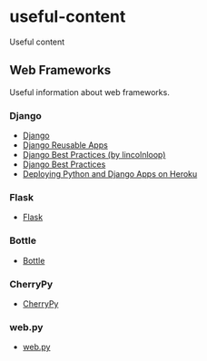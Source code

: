 # useful-content

Useful content

## Web Frameworks

Useful information about web frameworks.

### Django

* [Django](https://www.djangoproject.com/)
* [Django Reusable Apps](https://github.com/ericholscher/django-reusable-app-docs)
* [Django Best Practices (by lincolnloop)](https://lincolnloop.com/django-best-practices/)
* [Django Best Practices](http://django-best-practices.readthedocs.io/en/latest/index.html)
* [Deploying Python and Django Apps on Heroku](https://devcenter.heroku.com/articles/deploying-python#prerequisites)

### Flask

* [Flask](http://flask.pocoo.org/)

### Bottle

* [Bottle](http://bottlepy.org/docs/dev/index.html)

### CherryPy

* [CherryPy](http://www.cherrypy.org/)

### web.py

* [web.py](http://webpy.org/)
